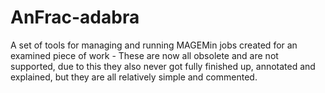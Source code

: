 # AnFrac-adabra
 A set of tools for managing and running MAGEMin jobs created for an examined piece of work - These are now all obsolete and are not supported, due to this they also never got fully finished up, annotated and explained, but they are all relatively simple and commented.
